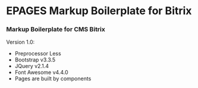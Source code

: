 # EPAGES Markup Boilerplate for Bitrix
### Markup Boilerplate for CMS Bitrix
Version 1.0:
* Preprocessor Less
* Bootstrap v3.3.5
* JQuery v2.1.4
* Font Awesome v4.4.0
* Pages are built by components
